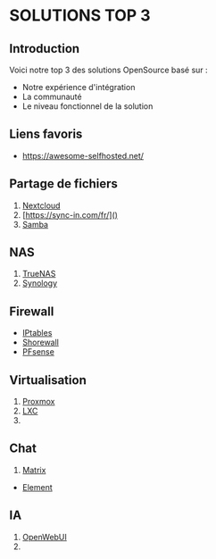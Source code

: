 # SOLUTIONS TOP 3

## Introduction

Voici notre top 3 des solutions OpenSource basé sur :

* Notre expérience d'intégration
* La communauté
* Le niveau fonctionnel de la solution

## Liens favoris

- https://awesome-selfhosted.net/

## Partage de fichiers

1. [Nextcloud]()
2. [https://sync-in.com/fr/]()
3. [Samba]()

## NAS

1. [TrueNAS]()
2. [Synology]()

## Firewall

- [IPtables]()
- [Shorewall]()
- [PFsense]()

## Virtualisation

1. [Proxmox]()
2. [LXC]()
3. 

## Chat

1. [Matrix]()
  * [Element]()

## IA

1. [OpenWebUI]()
2. 
